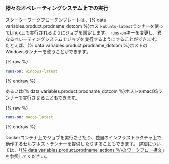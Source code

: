 ### 様々なオペレーティングシステム上での実行

スターターワークフローテンプレートは、{% data variables.product.prodname_dotcom %}ホスト`ubuntu-latest`ランナーを使ってLinux上で実行されるようにジョブを設定します。 `runs-on`キーを変更し、異なるペレーティングシステムでジョブを実行するようにすることができます。 たとえば、{% data variables.product.prodname_dotcom %}ホストのWindowsランナーを使うことができます。

{% raw %}
```yaml
runs-on: windows-latest
```
{% endraw %}

あるいは{% data variables.product.prodname_dotcom %}ホストのmacOSランナーで実行させることもできます。

{% raw %}
```yaml
runs-on: macos-latest
```
{% endraw %}

Dockerコンテナ上でジョブを実行させたり、独自のインフラストラクチャ上で動作するセルフホストランナーを提供したりすることもできます。 詳細については、「[{% data variables.product.prodname_actions %}のワークフロー構文](/actions/automating-your-workflow-with-github-actions/workflow-syntax-for-github-actions#jobsjob_idruns-on)」を参照してください。
